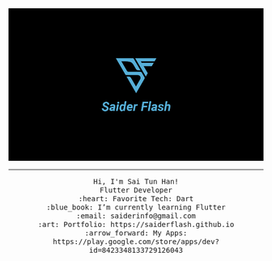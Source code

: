 <img src="https://github.com/saiderflash/saiderflash/blob/master/gitHeader.jpg"/>
 <hr></hr>
<p align="center">
  <samp>
    Hi, I'm Sai Tun Han! <br>
    Flutter Developer  <br>
    :heart: Favorite Tech: Dart <br>
    :blue_book: I’m currently learning Flutter  <br>
    :email:	saiderinfo@gmail.com <br>
    :art: Portfolio: https://saiderflash.github.io <br>
    :arrow_forward: My Apps: https://play.google.com/store/apps/dev?id=8423348133729126043 <br>
   
  </samp>
</p>
